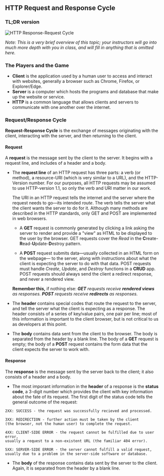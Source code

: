 ## HTTP Request and Response Cycle

### TL;DR version

![HTTP Response-Request Cycle]()


_Note: This is a very brief overview of this topic; your instructors will go into much more depth with you in class, and will fill in anything that is omitted here._

### The Players and the Game
* **Client** is the application used by a human user to access and interact with websites, generally a browser such as Chrome, Firefox, or Explorer/Edge.
* **Server** is a computer which hosts the programs and database that make up the website or service.
* **HTTP** is a common language that allows clients and servers to communicate with one another over the internet.

### Request/Response Cycle
**Request-Response Cycle** is the exchange of messages originating with the client, interacting with the server, and then returning to the client.

#### Request
A **request** is the message sent by the client to the server. It begins with a request line, and includes of a header and a body.
* The **request line** of an HTTP request has three parts: a verb (or method), a resource-URI (which is very similar to a URL), and the HTTP-Version number. For our purposes, all HTTP requests may be assumed to use HTTP-version 1.1, so only the verb and URI matter in our work.

  The URI in an HTTP request tells the internet and the server where the request needs to go&mdash;its intended _route_. The verb tells the server what the client wants the server to do for it. Although many methods are described in the HTTP standards, only GET and POST are implemented in web browsers.

  * A **GET** request is commonly generated by clicking a link asking the server to render and provide a "view" as HTML to be displayed to the user by the browser. GET requests cover the _Read_ in the **C**reate-**R**ead-**U**pdate-**D**estroy pattern.

  * A **POST** request submits data&mdash;usually collected in an HTML form on the webpage&mdash; to the server, along with instructions about what the client is expecting the server to do with that data. POST requests must handle _Create_, _Update_, and _Destroy_ functions in a **CRUD** app. POST requests should always send the client a redirect response, and never a rendered view.

  **Remember this,** if nothing else: _**GET** requests receive **rendered views** as responses. **POST** requests receive **redirects** as responses._
* The **header** contains special codes that route the request to the server, and tell the server what the client is expecting as a response. The header consists of a series of key/value pairs, one pair per line; most of this information is important to the client browser, but is not critical to us as developers at this point.
* The **body** contains data sent from the client to the browser. The body is separated from the header by a blank line. The body of a **GET** request is empty; the body of a **POST** request contains the form data that the client expects the server to work with.

#### Response
The **response** is the message sent by the server back to the client; it also consists of a header and a body.
* The most imporant information in the **header** of a response is the **status code**, a 3-digit number which provides the client with key information about the fate of its request. The first digit of the status code tells the general outcome of the request:
```
2XX: SUCCESS - the request was successfully recieved and processed.

3XX: REDIRECTION - further action must be taken by the client
(the browser, not the human user) to complete the request.

4XX: CLIENT-SIDE ERROR - the request cannot be fulfilled due to user error,
usually a request to a non-existent URL (the familiar 404 error).

5XX: SERVER-SIDE ERROR - the server cannot fulfill a valid request,
usually due to a problem in the server-side software or database.
```
* The **body** of the response contains data sent by the server to the client. Again, it is separated from the header by a blank line.



